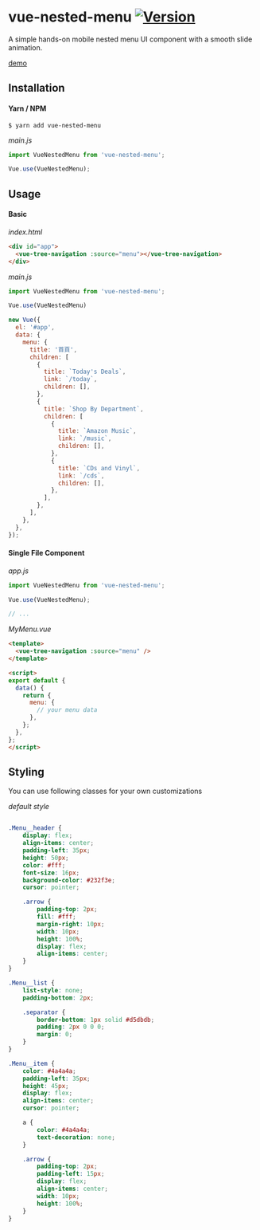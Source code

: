 # vue-nested-menu [![Version](https://img.shields.io/npm/v/vue-nested-menu.svg)](https://www.npmjs.com/package/vue-nested-menu)
A simple hands-on mobile nested menu UI component with a smooth slide animation.

[demo](https://liliday.life/guansunyata/vue-nested-menu)


## Installation

#### Yarn / NPM

```console
$ yarn add vue-nested-menu
```

*main.js*

```javascript
import VueNestedMenu from 'vue-nested-menu';

Vue.use(VueNestedMenu);
```


## Usage

#### Basic
*index.html*
```html
<div id="app">
  <vue-tree-navigation :source="menu"></vue-tree-navigation>
</div>
```

*main.js*
```js
import VueNestedMenu from 'vue-nested-menu';

Vue.use(VueNestedMenu)

new Vue({
  el: '#app',
  data: {
    menu: {
      title: '首頁',
      children: [
        {
          title: `Today's Deals`,
          link: `/today`,
          children: [],
        },
        {
          title: `Shop By Department`,
          children: [
            {
              title: `Amazon Music`,
              link: `/music`,
              children: [],
            },
            {
              title: `CDs and Vinyl`,
              link: `/cds`,
              children: [],
            },
          ],
        },
      ],
    },
  },
});

```

#### Single File Component
*app.js*
```js
import VueNestedMenu from 'vue-nested-menu';

Vue.use(VueNestedMenu);

// ...
```

*MyMenu.vue*
```html
<template>
  <vue-tree-navigation :source="menu" />
</template>

<script>
export default {
  data() {
    return {
      menu: {
        // your menu data
      },
    };
  },
};
</script>
```

## Styling
You can use following classes for your own customizations

*default style*
```scss

.Menu__header {
    display: flex;
    align-items: center;
    padding-left: 35px;
    height: 50px;
    color: #fff;
    font-size: 16px;
    background-color: #232f3e;
    cursor: pointer;

    .arrow {
        padding-top: 2px;
        fill: #fff;
        margin-right: 10px;
        width: 10px;
        height: 100%;
        display: flex;
        align-items: center;
    }
}

.Menu__list {
    list-style: none;
    padding-bottom: 2px;

    .separator {
        border-bottom: 1px solid #d5dbdb;
        padding: 2px 0 0 0;
        margin: 0;
    }
}

.Menu__item {
    color: #4a4a4a;
    padding-left: 35px;
    height: 45px;
    display: flex;
    align-items: center;
    cursor: pointer;

    a {
        color: #4a4a4a;
        text-decoration: none;
    }

    .arrow {
        padding-top: 2px;
        padding-left: 15px;
        display: flex;
        align-items: center;
        width: 10px;
        height: 100%;
    }
}
```
